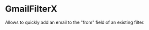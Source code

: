 GmailFilterX
============

Allows to quickly add an email to the "from" field of an existing filter.
